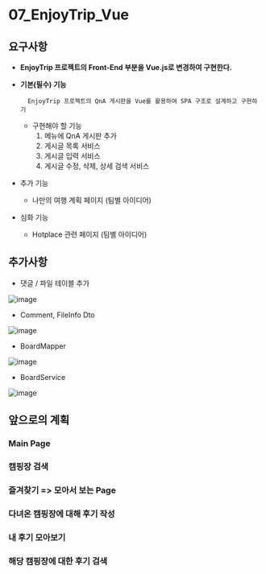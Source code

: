 # 07_EnjoyTrip_Vue
## 요구사항
- **EnjoyTrip 프로젝트의 Front-End 부분을 Vue.js로 변경하여 구현한다.**
- **기본(필수) 기능**

        EnjoyTrip 프로젝트의 QnA 게시판을 Vue를 활용하여 SPA 구조로 설계하고 구현하기

    - 구현해야 할 기능
        1) 메뉴에 QnA 게시판 추가
        2) 게시글 목록 서비스
        3) 게시글 입력 서비스
        4) 게시글 수정, 삭제, 상세 검색 서비스
- 추가 기능
    - 나만의 여행 계획 페이지 (팀별 아이디어)
- 심화 기능
    - Hotplace 관련 페이지 (팀별 아이디어)
## 추가사항

- 댓글 / 파일 테이블 추가

![image](/uploads/f31312e25be6b6d01096cef71d7259da/image.png)

- Comment, FileInfo Dto

![image](/uploads/b26607b26f3a8ba55c3e58244d586917/image.png)

- BoardMapper

![image](/uploads/643eef2ef5f23b8b249096eaefcadd17/image.png)

- BoardService

![image](/uploads/7574df6c9d3e96dc0d66285eb2634bf5/image.png)

## 앞으로의 계획

### Main Page

### 캠핑장 검색

### 즐겨찾기 => 모아서 보는 Page

### 다녀온 캠핑장에 대해 후기 작성

### 내 후기 모아보기

### 해당 캠핑장에 대한 후기 검색
